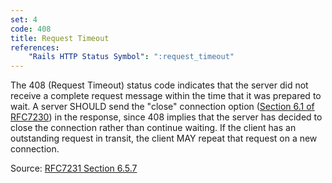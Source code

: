 ```yaml
---
set: 4
code: 408
title: Request Timeout
references:
    "Rails HTTP Status Symbol": ":request_timeout"
---
```


The 408 (Request Timeout) status code indicates that the server did not receive
a complete request message within the time that it was prepared to wait. A
server SHOULD send the "close" connection option ([Section 6.1 of RFC7230][2])
in the response, since 408 implies that the server has decided to close the
connection rather than continue waiting. If the client has an outstanding
request in transit, the client MAY repeat that request on a new connection.

Source: [RFC7231 Section 6.5.7][1]

[1]: <http://tools.ietf.org/html/rfc7231#section-6.5.7>
[2]: <http://tools.ietf.org/html/rfc7230#section-6.1>